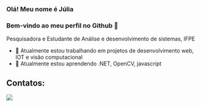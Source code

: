 ### Olá! Meu nome é Júlia
### Bem-vindo ao meu perfil no Github 👋

<!--
**juliadidra/juliadidra** is a ✨ _special_ ✨ repository because its `README.md` (this file) appears on your GitHub profile.
-->
  Pesquisadora e Estudante de Análise e desenvolvimento de sistemas, IFPE

- 🔭 Atualmente estou trabalhando em projetos de desenvolvimento web, IOT e visão computacional 
- 🌱 Atualmente estou aprendendo .NET, OpenCV, javascript 
<!-- - ⚡ Curiosidade: Amante de filmes e música <3 -->


## Contatos:

<div>

<a href="https://www.linkedin.com/in/júlia-didra-b8ba6720a" target="_blank"><img src="https://img.shields.io/badge/-LinkedIn-%230077B5?style=for-the-badge&logo=linkedin&logoColor=white" target="_blank"></a>   
</div>


